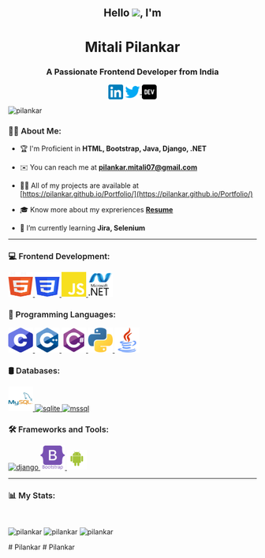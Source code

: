 <h2 align="center">
    Hello
    <img src="https://user-images.githubusercontent.com/63506466/163518998-7c05e2df-d20f-4731-ba24-8c54c287f621.gif"
        width="35" />, I'm 
        
</h2>
<h1 align="center"><span style="font-weight:700; ">Mitali Pilankar </span></h1>
<h3 align="center">A Passionate Frontend Developer from India</h3>
<p align="center">
    <a href="https://www.linkedin.com/in/mitali-pilankar-616077219/" target="blank" title="LinkedIn" style="text-decoration:none">
    <img align="center"
        src="icons/linkedin.png" alt="Linked In" height="30"
        width="30" />
    </a>
    <a href="https://twitter.com/mitalipilankar" target="blank" title="Twitter">
    <img align="center"
        src="icons/twitter.png" alt="Twitter" height="30" width="30" />
    </a>
    <a href="https://dev.to/mitalipilankar" target="blank" style="text-decoration:none"  title="Dev.to">
        <img align="center" src="icons/dev.png"
            alt="DEV.IO" height="30" width="30" />
    </a>
</p>

<p align="left"> <img src="https://komarev.com/ghpvc/?username=pilankar&label=Profile%20views&color=0e75b6&style=flat" alt="pilankar" /> </p>

<h3 align="left" style="font-weight:600; "> 🙋🏻 About Me:</h3>

- 🏆 I'm Proficient in **HTML, Bootstrap, Java, Django, .NET** 

- ✉️ You can reach me at **pilankar.mitali07@gmail.com**

- 👨‍💻 All of my projects are available at [https://pilankar.github.io/Portfolio/](https://pilankar.github.io/Portfolio/)

- 🎓 Know more about my expreriences **[Resume](https://drive.google.com/file/d/1w44Mjw2n6fmJityJL4WamMcc5UCMD20U/view)**

- 🎯 I’m currently learning **Jira, Selenium** 

---

<h3 align="left" style="font-weight:600; ">💻 Frontend Development:</h3>
<p align="left">
    <a href="https://developer.mozilla.org/en-US/docs/Web/HTML" target="_blank" title="HTML" rel="noreferrer">
        <img src="icons/html.svg"
            alt="html" width="50" height="50" />
    </a>
    <a href="https://developer.mozilla.org/en-US/docs/Web/CSS" target="_blank" title="CSS" rel="noreferrer">
        <img src="icons/css.svg"
            alt="css" width="50" height="50" />
    </a>
    <a href="https://developer.mozilla.org/en-US/docs/Web/JavaScript" target="_blank" rel="noreferrer" title="Javascript">
        <img src="icons/javascript.svg"
            alt="javascript" width="50" height="50" />
    </a>
    <a href="https://dotnet.microsoft.com/" target="_blank" rel="noreferrer" title=".NET"> <img src="https://raw.githubusercontent.com/devicons/devicon/master/icons/dot-net/dot-net-original-wordmark.svg" alt="dotnet" width="50" height="50"/> </a>
</p>

<h3 align="left" style="font-weight:600; ">📖 Programming Languages:</h3>
<p align="left">
    <a href="https://docs.microsoft.com/en-us/cpp/c-language/?view=msvc-170" target="_blank" title="C Language" rel="noreferrer">
        <img src="icons/c.svg"
            alt="clanguage" width="50" height="50" />
    </a>
    <a href="https://docs.microsoft.com/en-us/cpp/cpp/?view=msvc-170" target="_blank" title="C++" rel="noreferrer">
        <img src="icons/cpp.png"
            alt="cpp" width="50" height="50" />
    </a>
    <a href="https://www.w3schools.com/cs/" target="_blank" title="C Sharp" rel="noreferrer"> 
        <img src="https://raw.githubusercontent.com/devicons/devicon/master/icons/csharp/csharp-original.svg" alt="csharp" width="50" height="50"/> 
    </a>
    <a href="https://www.python.org/" target="_blank" rel="noreferrer" title="Python">
        <img src="icons/python.png"
            alt="python" width="50" height="50" />
    </a>
    <a href="https://www.java.com" target="_blank" rel="noreferrer" title="Java"> 
        <img src="icons/java.png" alt="java" width="50" height="50"/> 
    </a>
</p>

<h3 align="left" style="font-weight:600; ">🛢 Databases:</h3>
<p align="left">
    <a href="https://www.mysql.com/" target="_blank" title="MySQL" rel="noreferrer">
        <img src="icons/mysql.png"
            alt="mysql" width="50" height="50" />
    </a>
    <a href="https://www.sqlite.org/" target="_blank" title="sqlite" rel="noreferrer"> 
        <img src="https://www.vectorlogo.zone/logos/sqlite/sqlite-icon.svg" alt="sqlite" width="50" height="50"/> 
    </a>
    <a href="https://www.microsoft.com/en-us/sql-server" title="mssql" target="_blank" rel="noreferrer"> 
        <img src="https://www.svgrepo.com/show/303229/microsoft-sql-server-logo.svg" alt="mssql" width="40" height="40"/> 
    </a>
</p>

<h3 align="left" style="font-weight:600; ">🛠️ Frameworks and Tools:</h3>
<p align="left">
     <a href="https://www.djangoproject.com/" target="_blank" title="Django" rel="noreferrer">
        <img src="https://cdn.worldvectorlogo.com/logos/django.svg" alt="django" width="50" height="50" />
    </a>
    <a href="https://getbootstrap.com" target="_blank" rel="noreferrer" title="Bootstrap"> 
        <img src="https://raw.githubusercontent.com/devicons/devicon/master/icons/bootstrap/bootstrap-plain-wordmark.svg" alt="bootstrap" width="50" height="50"/> 
    </a>
    <a href="https://developer.android.com" target="_blank" rel="noreferrer" title="Android"> <img src="https://raw.githubusercontent.com/devicons/devicon/master/icons/android/android-original-wordmark.svg" alt="android" width="40" height="40"/> </a>
</p>

---

<h3 align="left" style="font-weight:600; "> 📊 My Stats:</h3>
<br>
<p align="left">
    <img align="center" src="https://github-readme-stats.vercel.app/api/top-langs?username=pilankar&show_icons=true&locale=en&layout=compact" height="200" alt="pilankar" />

<img align="center" src="https://github-readme-stats.vercel.app/api?username=pilankar&show_icons=true&locale=en" height="200" alt="pilankar" />

<img align="center" src="https://github-readme-streak-stats.herokuapp.com/?user=pilankar&" height="200" alt="pilankar" />

</p># Pilankar
# Pilankar
